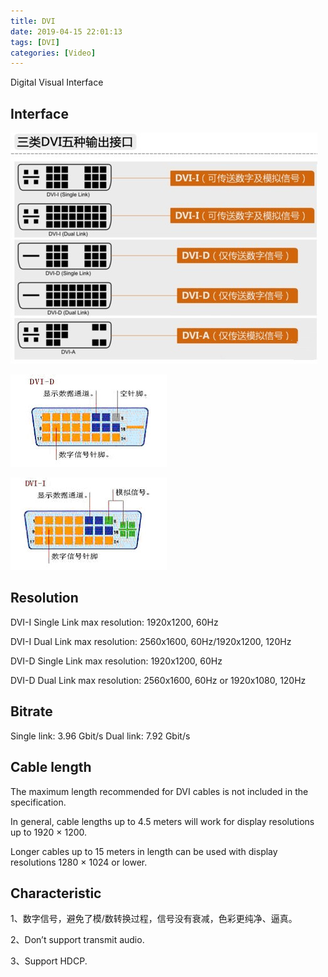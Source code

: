 ```yaml
---
title: DVI
date: 2019-04-15 22:01:13
tags: [DVI]
categories: [Video]
---
```


Digital Visual Interface

## Interface

![DVI](DVI/DVI.jpg)

![DVI-D](DVI/0e2442a7d933c8955687ce50d11373f08202001b.jpg)

![DVI-I](DVI/4610b912c8fcc3cea4349f189245d688d43f2020.jpg)

## Resolution

DVI-I Single Link max resolution: 1920x1200, 60Hz

DVI-I Dual Link max resolution: 2560x1600, 60Hz/1920x1200, 120Hz

DVI-D Single Link max resolution: 1920x1200, 60Hz

DVI-D Dual Link max resolution: 2560x1600, 60Hz or 1920x1080, 120Hz

## Bitrate

Single link: 3.96 Gbit/s 
Dual link: 7.92 Gbit/s

## Cable length

The maximum length recommended for DVI cables is not included in the specification.

In general, cable lengths up to 4.5 meters will work for display resolutions up to 1920 × 1200.

Longer cables up to 15 meters in length can be used with display resolutions 1280 × 1024 or lower.

## Characteristic

1、数字信号，避免了模/数转换过程，信号没有衰减，色彩更纯净、逼真。

2、Don’t support transmit audio.

3、Support HDCP.